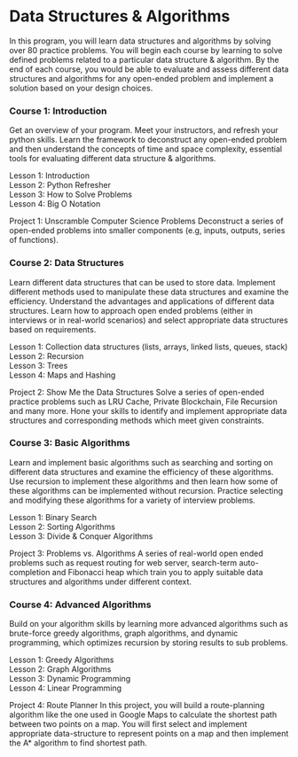 # Data Structures & Algorithms
In this program, you will learn data structures and algorithms by solving over 80 practice problems. You will begin each course by learning to solve defined problems related to a particular data structure & algorithm. By the end of each course, you would be able to evaluate and assess different data structures and algorithms for any open-ended problem and implement a solution based on your design choices.


### Course 1: Introduction
Get an overview of your program. Meet your instructors, and refresh your python skills. Learn the framework to deconstruct any open-ended problem and then understand the concepts of time and space complexity, essential tools for evaluating different data structure & algorithms.

Lesson 1: Introduction<br/>
Lesson 2: Python Refresher<br/>
Lesson 3: How to Solve Problems<br/>
Lesson 4: Big O Notation<br/>

Project 1: Unscramble Computer Science Problems
Deconstruct a series of open-ended problems into smaller components (e.g, inputs, outputs, series of functions).


### Course 2: Data Structures

Learn different data structures that can be used to store data. Implement different methods used to manipulate these data structures and examine the efficiency. Understand the advantages and applications of different data structures. Learn how to approach open ended problems (either in interviews or in real-world scenarios) and select appropriate data structures based on requirements.

Lesson 1: Collection data structures (lists, arrays, linked lists, queues, stack)<br/>
Lesson 2: Recursion<br/>
Lesson 3: Trees<br/>
Lesson 4: Maps and Hashing<br/>

Project 2: Show Me the Data Structures
Solve a series of open-ended practice problems such as LRU Cache, Private Blockchain, File Recursion and many more. Hone your skills to identify and implement appropriate data structures and corresponding methods which meet given constraints.


### Course 3: Basic Algorithms

Learn and implement basic algorithms such as searching and sorting on different data structures and examine the efficiency of these algorithms. Use recursion to implement these algorithms and then learn how some of these algorithms can be implemented without recursion. Practice selecting and modifying these algorithms for a variety of interview problems.

Lesson 1: Binary Search<br/>
Lesson 2: Sorting Algorithms<br/>
Lesson 3: Divide & Conquer Algorithms<br/>

Project 3: Problems vs. Algorithms
A series of real-world open ended problems such as request routing for web server, search-term auto-completion and Fibonacci heap which train you to apply suitable data structures and algorithms under different context.


### Course 4: Advanced Algorithms

Build on your algorithm skills by learning more advanced algorithms such as brute-force greedy algorithms, graph algorithms, and dynamic programming, which optimizes recursion by storing results to sub problems.

Lesson 1: Greedy Algorithms<br/>
Lesson 2: Graph Algorithms<br/>
Lesson 3: Dynamic Programming<br/>
Lesson 4: Linear Programming<br/>

Project 4: Route Planner
In this project, you will build a route-planning algorithm like the one used in Google Maps to calculate the shortest path between two points on a map. You will first select and implement appropriate data-structure to represent points on a map and then implement the A* algorithm to find shortest path.